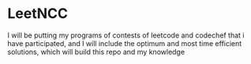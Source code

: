 # LeetNCC

I will be putting my programs of contests of leetcode and codechef that i have participated,
and I will include the optimum and most time efficient solutions, which will build this repo and my knowledge
